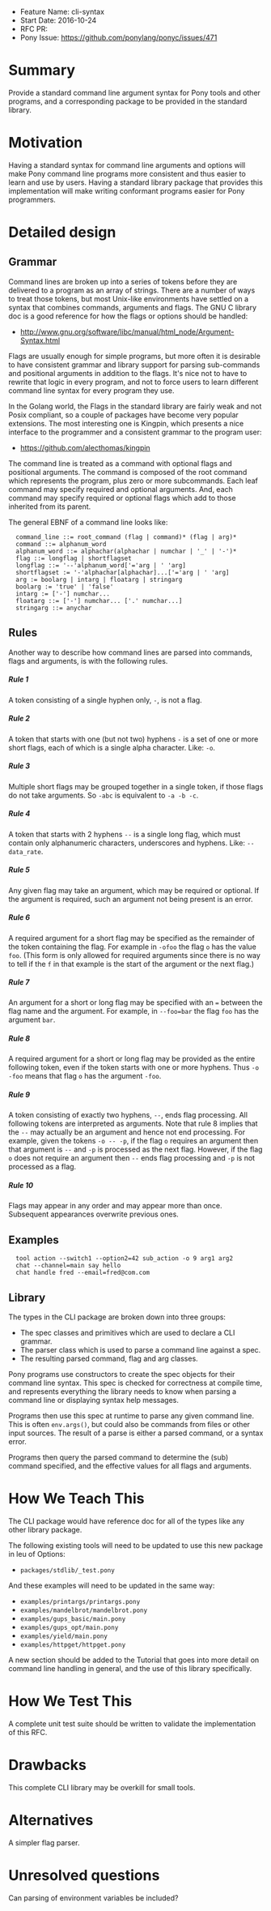 - Feature Name: cli-syntax
- Start Date: 2016-10-24
- RFC PR:
- Pony Issue: https://github.com/ponylang/ponyc/issues/471

# Summary

Provide a standard command line argument syntax for Pony tools and other programs, and a corresponding package to be provided in the standard library.


# Motivation

Having a standard syntax for command line arguments and options will make  Pony command line programs more consistent and thus easier to learn and use by users. Having a standard library package that provides this implementation will make writing conformant programs easier for Pony programmers.


# Detailed design

## Grammar

Command lines are broken up into a series of tokens before they are delivered to a program as an array of strings. There are a number of ways to treat those tokens, but most Unix-like environments have settled on a syntax that combines commands, arguments and flags. The GNU C library doc is a good reference for how the flags or options should be handled:

- http://www.gnu.org/software/libc/manual/html_node/Argument-Syntax.html

Flags are usually enough for simple programs, but more often it is desirable to have consistent grammar and library support for parsing sub-commands and positional arguments in addition to the flags. It's nice not to have to rewrite that logic in every program, and not to force users to learn different command line syntax for every program they use.

In the Golang world, the Flags in the standard library are fairly weak and not Posix compliant, so a couple of packages have become very popular extensions. The most interesting one is Kingpin, which presents a nice interface to the programmer and a consistent grammar to the program user:

 - https://github.com/alecthomas/kingpin

The command line is treated as a command with optional flags and positional arguments. The command is composed of the root command which represents the program, plus zero or more subcommands. Each leaf command may specify required and optional arguments. And, each command may specify required or optional flags which add to those inherited from its parent.

The general EBNF of a command line looks like:
```
  command_line ::= root_command (flag | command)* (flag | arg)*
  command ::= alphanum_word
  alphanum_word ::= alphachar(alphachar | numchar | '_' | '-')*
  flag ::= longflag | shortflagset
  longflag ::= '--'alphanum_word['='arg | ' 'arg]
  shortflagset := '-'alphachar[alphachar]...['='arg | ' 'arg]
  arg := boolarg | intarg | floatarg | stringarg
  boolarg := 'true' | 'false'
  intarg := ['-'] numchar...
  floatarg ::= ['-'] numchar... ['.' numchar...]
  stringarg ::= anychar
```

## Rules

Another way to describe how command lines are parsed into commands, flags and arguments, is with the following rules.

##### Rule 1
A token consisting of a single hyphen only, `-`, is not a flag.

##### Rule 2
A token that starts with one (but not two) hyphens `-` is a set of one or more short flags, each of which is a single alpha character. Like: `-o`.

##### Rule 3
Multiple short flags may be grouped together in a single token, if those flags do not take arguments. So `-abc` is equivalent to `-a -b -c`.

##### Rule 4
A token that starts with 2 hyphens `--` is a single long flag, which must contain only alphanumeric characters, underscores and hyphens. Like: `--data_rate`.

##### Rule 5
Any given flag may take an argument, which may be required or optional. If the argument is required, such an argument not being present is an error.

##### Rule 6
A required argument for a short flag may be specified as the remainder of the token containing the flag. For example in `-ofoo` the flag `o` has the value `foo`. (This form is only allowed for required arguments since there is no way to tell if the `f` in that example is the start of the argument or the next flag.)

##### Rule 7
An argument for a short or long flag may be specified with an `=` between the flag name and the argument. For example, in `--foo=bar` the flag `foo` has the argument `bar`.

##### Rule 8
A required argument for a short or long flag may be provided as the entire following token, even if the token starts with one or more hyphens. Thus `-o -foo` means that flag `o` has the argument `-foo`.


##### Rule 9
A token consisting of exactly two hyphens, `--`, ends flag processing. All following tokens are interpreted as arguments. Note that rule 8 implies that the `--` may actually be an argument and hence not end processing. For example, given the tokens `-o -- -p`, if the flag `o` requires an argument then that argument is `--` and `-p` is processed as the next flag. However, if the flag `o` does not require an argument then `--` ends flag processing and `-p` is not processed as a flag.

##### Rule 10
Flags may appear in any order and may appear more than once. Subsequent appearances overwrite previous ones.


## Examples

```
  tool action --switch1 --option2=42 sub_action -o 9 arg1 arg2
  chat --channel=main say hello
  chat handle fred --email=fred@com.com
```

## Library

The types in the CLI package are broken down into three groups:

  - The spec classes and primitives which are used to declare a CLI grammar.
  - The parser class which is used to parse a command line against a spec.
  - The resulting parsed command, flag and arg classes.

Pony programs use constructors to create the spec objects for their command line syntax. This spec is checked for correctness at compile time, and represents everything the library needs to know when parsing a command line or displaying syntax help messages.

Programs then use this spec at runtime to parse any given command line. This is often `env.args()`, but could also be commands from files or other input sources. The result of a parse is either a parsed command, or a syntax error.

Programs then query the parsed command to determine the (sub) command specified, and the effective values for all flags and arguments.


# How We Teach This

The CLI package would have reference doc for all of the types like any other library package.

The following existing tools will need to be updated to use this new package in leu of Options:
  - `packages/stdlib/_test.pony`

And these examples will need to be updated in the same way:
  - `examples/printargs/printargs.pony`
  - `examples/mandelbrot/mandelbrot.pony`
  - `examples/gups_basic/main.pony`
  - `examples/gups_opt/main.pony`
  - `examples/yield/main.pony`
  - `examples/httpget/httpget.pony`

A new section should be added to the Tutorial that goes into more detail on command line handling in general, and the use of this library specifically.


# How We Test This

A complete unit test suite should be written to validate the implementation of this RFC.


# Drawbacks

This complete CLI library may be overkill for small tools.


# Alternatives

A simpler flag parser.


# Unresolved questions

Can parsing of environment variables be included?

